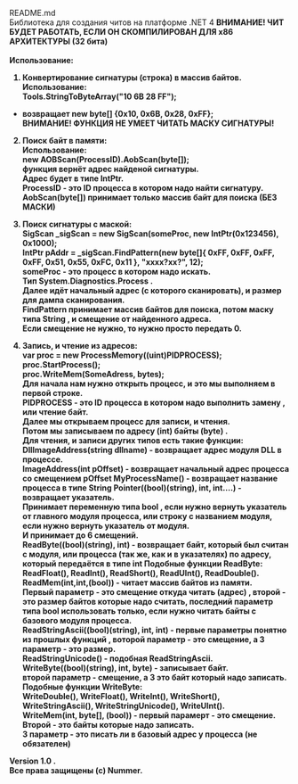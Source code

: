 README.md
<br>
Библиотека для создания читов на платформе .NET 4
<b>ВНИМАНИЕ! ЧИТ БУДЕТ РАБОТАТЬ, ЕСЛИ ОН СКОМПИЛИРОВАН ДЛЯ x86 АРХИТЕКТУРЫ (32 бита)
<br>
<br>
Использование:<br>
1) Конвертирование сигнатуры (строка) в массив байтов.<br>
Использование:<br>
Tools.StringToByteArray("10 6B 28 FF");<br>
 - возвращает new byte[] {0x10, 0x6B, 0x28, 0xFF};<br>
 ВНИМАНИЕ! ФУНКЦИЯ НЕ УМЕЕТ ЧИТАТЬ МАСКУ СИГНАТУРЫ!

2) Поиск байт в памяти:<br>
Использование:<br>
new AOBScan(ProcessID).AobScan(byte[]);<br>
 функция вернёт адрес найденой сигнатуры.<br>
Адрес будет в типе IntPtr.<br>
ProcessID - это ID процесса в котором надо найти сигнатуру.<br>
AobScan(byte[]) принимает только массив байт для поиска (БЕЗ МАСКИ)

3) Поиск сигнатуры с маской:<br>
SigScan _sigScan = new SigScan(someProc, new IntPtr(0x123456), 0x1000);<br>
 IntPtr pAddr = _sigScan.FindPattern(new byte[]{ 0xFF, 0xFF, 0xFF, 0xFF, 0x51, 0x55, 0xFC, 0x11 }, "xxxx?xx?", 12);<br>
 someProc - это процесс в котором надо искать.<br>
Тип System.Diagnostics.Process .<br>
Далее идёт начальный адрес (с которого сканировать), и размер для дампа сканирования.<br>
FindPattern принимает массив байтов для поиска, потом маску типа String , и смещение от найденного адреса.<br>
Если смещение не нужно, то нужно просто передать 0.

4) Запись, и чтение из адресов:<br>
var proc = new ProcessMemory((uint)PIDPROCESS);<br>
 proc.StartProcess();<br>
 proc.WriteMem(SomeAdress, bytes);<br>
 Для начала нам нужно открыть процесс, и это мы выполняем в первой строке.<br>
PIDPROCESS - это ID процесса в котором надо выполнить замену , или чтение байт.<br>
Далее мы открываем процесс для записи, и чтения.<br>
Потом мы записываем по адресу (int) байты (byte) .<br>
Для чтения, и записи других типов есть такие функции:<br>
DllImageAddress(string dllname) - возвращает адрес модуля DLL в процессе.<br>
ImageAddress(int pOffset) - возвращает начальный адрес процесса со смещением pOffset MyProcessName() - возвращает название процесса в типе String Pointer((bool)(string), int, int....) - возвращает указатель.<br>
Принимает переменную типа bool , если нужно вернуть указатель от главного модуля процесса, или строку с названием модуля, если нужно вернуть указатель от модуля.<br>
И принимает до 6 смещений.<br>
ReadByte((bool)(string), int) - возвращает байт, который был считан с модуля, или процесса (так же, как и в указателях) по адресу, который передаётся в типе int Подобные функции ReadByte:<br>
ReadFloat(), ReadInt(), ReadShort(), ReadUInt(), ReadDouble().<br>
ReadMem(int,int,(bool)) - читает массив байтов из памяти.<br>
Первый параметр - это смещение откуда читать (адрес) , второй - это размер байтов которые надо считать, последний параметр типа bool использовать только, если нужно читать байты с базового модуля процесса.<br>
ReadStringAscii((bool)(string), int, int) - первые параметры понятно из прошлых функций , воторой параметр - это смещение, а 3 параметр - это размер.<br>
ReadStringUnicode() - подобная ReadStringAscii.<br>
WriteByte((bool)(string), int, byte) - записывает байт.<br>
второй параметр - смещение, а 3 это байт который надо записать.<br>
Подобные функции WriteByte:<br>
WriteDouble(), WriteFloat(), WriteInt(), WriteShort(), WriteStringAscii(), WriteStringUnicode(), WriteUInt().<br>
WriteMem(int, byte[], (bool)) - первый парамерт - это смещение.<br>
Второй - это байты которые надо записать.<br>
3 параметр - это писать ли в базовый адрес у процесса (не обязателен)

Version 1.0 .<br>
Все права защищены (c) Nummer.